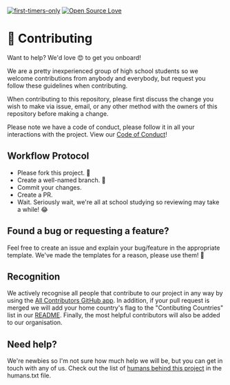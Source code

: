 [![first-timers-only](https://img.shields.io/badge/first--timers--only-friendly-blue.svg?style=flat-square)](https://www.firsttimersonly.com/)
[![Open Source Love](https://img.shields.io/badge/Open%20Source-%E2%9D%A4-blueviolet.svg)](https://opensource.com/article/18/11/reasons-love-open-source)
# 👋 Contributing

Want to help? We'd love 😍 to get you onboard!

We are a pretty inexperienced group of high school students so we welcome contributions
from anybody and everybody, but request you follow these guidelines when contributing.

When contributing to this repository, please first discuss the change you wish to make
via issue, email, or any other method with the owners of this repository before making a change.

Please note we have a code of conduct, please follow it in all your interactions with
the project. View our [Code of Conduct](https://github.com/friendzoner/friendzoner/blob/master/CODE_OF_CONDUCT.md)!

## Workflow Protocol

- Please fork this project. 🍴
- Create a well-named branch. 🎋
- Commit your changes.
- Create a PR.
- Wait. Seriously wait, we're all at school studying so reviewing may take a while! 😂

## Found a bug or requesting a feature?

Feel free to create an issue and explain your bug/feature in the appropriate template.
We've made the templates for a reason, please use them! 🙏

## Recognition

We actively recognise all people that contribute to our project in any way by using
the [All Contributors GitHub app](https://allcontributors.org/). In addition, if your
pull request is merged we will add your home country's flag to the "Contibuting Countries"
list in our [README](https://github.com/friendzoner/friendzoner/blob/master/README.md).
Finally, the most helpful contributors will also be added to our organisation.

## Need help?

We're newbies so I'm not sure how much help we will be,  but you can get in touch with any of us.
Check out the list of [humans behind this project](https://github.com/friendzoner/friendzoner/blob/master/humans.txt) in the humans.txt file.
